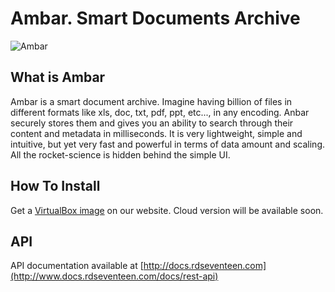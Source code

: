 # Ambar. Smart Documents Archive

![Ambar](http://ambar.rdseventeen.com/img/ambar-demo-image.png)

## What is Ambar

Ambar is a smart document archive. Imagine having billion of files in different formats like xls, doc, txt, pdf, ppt, etc..., in any encoding. Anbar securely stores them and gives you an ability to search through their content and metadata in milliseconds. It is very lightweight, simple and intuitive, but yet very fast and powerful in terms of data amount and scaling. All the rocket-science is hidden behind the simple UI.

## How To Install
Get a [VirtualBox image](http://ambar.rdseventeen.com/) on our website. Cloud version will be available soon.

## API

API documentation available at [http://docs.rdseventeen.com](http://www.docs.rdseventeen.com/docs/rest-api)




